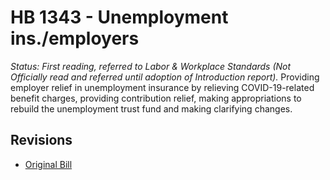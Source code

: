# HB 1343 - Unemployment ins./employers
*Status: First reading, referred to Labor & Workplace Standards (Not Officially read and referred until adoption of Introduction report).*
Providing employer relief in unemployment insurance by relieving COVID-19-related benefit charges, providing contribution relief, making appropriations to rebuild the unemployment trust fund and making clarifying changes.

## Revisions
* [Original Bill](1/)